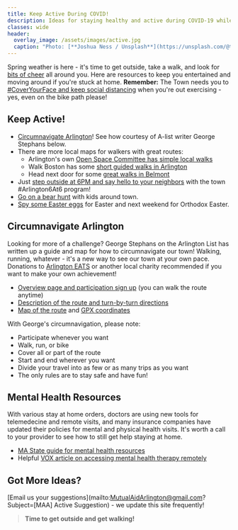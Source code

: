 ```yaml
---
title: Keep Active During COVID!
description: Ideas for staying healthy and active during COVID-19 while you #StayAtHome.
classes: wide
header:
  overlay_image: /assets/images/active.jpg
  caption: "Photo: [**Joshua Ness / Unsplash**](https://unsplash.com/@theexplorerdad)"
---
```


Spring weather is here - it's time to get outside, take a walk, and look for [bits of cheer](/cheer) all around you.  Here are resources to keep you entertained and moving around if you're stuck at home.  **Remember:** The Town needs you to [#CoverYourFace and keep social distancing](https://www.arlingtonma.gov/departments/health-human-services/health-department/coronavirus-information) when you're out exercising - yes, even on the bike path please!

## Keep Active!

- [Circumnavigate Arlington](#circumnavigate-arlington-)!  See how courtesy of A-list writer George Stephans below.
- There are more local maps for walkers with great routes:
  - Arlington's own [Open Space Committee has simple local walks](https://arlingtonma.gov/openspace)
  - Walk Boston has some [short guided walks in Arlington](https://bit.ly/Arlington_Walking_Map)
  - Head next door for some [great walks in Belmont](https://walkboston.org/2012/03/19/belmont-walking-map/)
- Just [step outside at 6PM and say hello to your neighbors](https://twitter.com/arlingtonmagov/status/1244338726601478151) with the town #Arlington6At6 program!
- [Go on a bear hunt](/cheer#bear) with kids around town.
- [Spy some Easter eggs](/cheer#eggs) for Easter and next weekend for Orthodox Easter.

## Circumnavigate Arlington <i class="fa fa-hiking"></i>

Looking for more of a challenge?  George Stephans on the Arlington List has written up a guide and map for how to circumnavigate our town!  Walking, running, whatever - it's a new way to see our town at your own pace.  Donations to [Arlington EATS](https://www.arlingtoneats.org/) or another local charity recommended if you want to make your own achievement!

- [Overview page and participation sign up](https://tinyurl.com/CircumnavigateArlington) (you can walk the route anytime)
- [Description of the route and turn-by-turn directions](https://tinyurl.com/CircumnavigateArlingtonRoute)
- [Map of the route](https://tinyurl.com/CircumnavigateArlingtonMap) and [GPX coordinates](https://tinyurl.com/CircumnavigateArlingtonGPX)

With George's circumnavigation, please note:
- Participate whenever you want 
- Walk, run, or bike 
- Cover all or part of the route
- Start and end wherever you want
- Divide your travel into as few or as many trips as you want
- The only rules are to stay safe and have fun!

## Mental Health Resources

With various stay at home orders, doctors are using new tools for telemedecine and remote visits, and many insurance companies have updated their policies for mental and physical health visits.  It's worth a call to your provider to see how to still get help staying at home.

- [MA State guide for mental health resources](https://www.mass.gov/info-details/maintaining-emotional-health-well-being-during-the-covid-19-outbreak)
- Helpful [VOX article on accessing mental health therapy remotely](https://www.vox.com/identities/2020/4/7/21207281/coronavirus-covid-19-how-to-find-a-therapist)

## Got More Ideas?

[Email us your suggestions](mailto:MutualAidArlington@gmail.com?Subject=[MAA] Active Suggestion) - we update this site frequently!

> **Time to get outside and get walking!** <span style="color: #009933"><i class="fa fa-walking"></i></span>